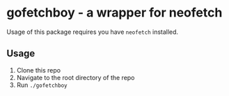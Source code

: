 # gofetchboy - a wrapper for neofetch
Usage of this package requires you have `neofetch` installed.
## Usage
1. Clone this repo
2. Navigate to the root directory of the repo
3. Run `./gofetchboy`
